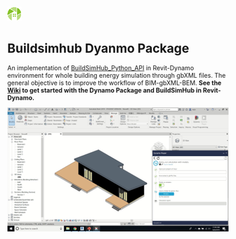 ![BuildSimHub Logo](https://github.com/ruijis/buildsimhub_dyanmo_package/blob/master/BuildSimHub_Logo.png)
=======


Buildsimhub Dyanmo Package
========================================
An implementation of [BuildSimHub_Python_API](https://github.com/weilix88/buildsimhub_python_api) in Revit-Dynamo environment for whole building energy simulation through gbXML files. The general objective is to improve the workflow of BIM-gbXML-BEM. **See the [Wiki](https://github.com/ruijis/buildsimhub_dyanmo_package/wiki) to get started with the Dynamo Package and BuildSimHub in Revit-Dynamo.**


![User Interface](https://github.com/ruijis/buildsimhub_dyanmo_package/blob/master/UserInterface.png)

